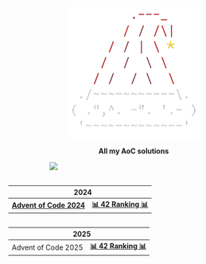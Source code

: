 <div align=center>
  
<img src="./media/AoC.png" width=265 alt="Advent of Code">

<span><b>**All my AoC solutions**</b></span>

</div>

&nbsp;&nbsp;&nbsp;&nbsp;&nbsp;&nbsp;&nbsp;&nbsp;&nbsp;&nbsp;&nbsp;&nbsp;&nbsp;&nbsp;&nbsp;&nbsp;&nbsp;&nbsp;&nbsp;&nbsp;
<img src="https://wakatime.com/badge/user/43299b95-37b5-4319-89dd-7bbef7fb1dcb/project/c77ce4ac-84ce-43b9-820f-53cdb6302e3b.svg" width=160>

<table align=left>
  <thead>
  <tr>
    <th colspan="2"> &nbsp;&nbsp;&nbsp;<b>2024</b></th>
  </tr>
  </thead>
<tbody>
  <tr>
    <td>
      <a href=https://adventofcode.com/2024/><b>Advent of Code 2024</b></a>
    </td>
    <td>
      <a href="https://aoc.42barcelona.com/ranking/es"><b>📊 42 Ranking 📊</b></a>
    </td>
  </tr>
</tbody>
</table>

<table align=right>
  <thead>
  <tr>
    <th colspan="2"> &nbsp;&nbsp;&nbsp;<b>2025</b></th>
  </tr>
</thead>
<tbody>
  <tr>
    <td>
      <a>Advent of Code 2025</a>
    </td>
     <td>
      <a href="https://aoc.42barcelona.com/ranking/es"><b>📊 42 Ranking 📊</b></a>
    </td>
  </tr>
</tbody>
</table>
